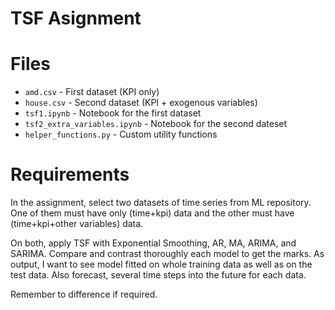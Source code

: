 # TSF Asignment

# Files

- `amd.csv` - First dataset (KPI only)
- `house.csv` - Second dataset (KPI + exogenous variables)
- `tsf1.ipynb` - Notebook for the first dataset
- `tsf2_extra_variables.ipynb` - Notebook for the second dateset
- `helper_functions.py` - Custom utility functions

# Requirements

In the assignment, select two datasets of time series from ML repository. One of them must have only (time+kpi) data and the other must have (time+kpi+other variables) data.

On both, apply TSF with Exponential Smoothing, AR, MA, ARIMA, and SARIMA. Compare and contrast thoroughly each model to get the marks. As output, I want to see model fitted on whole training data as well as on the test data. Also forecast, several time steps into the future for each data.

Remember to difference if required.